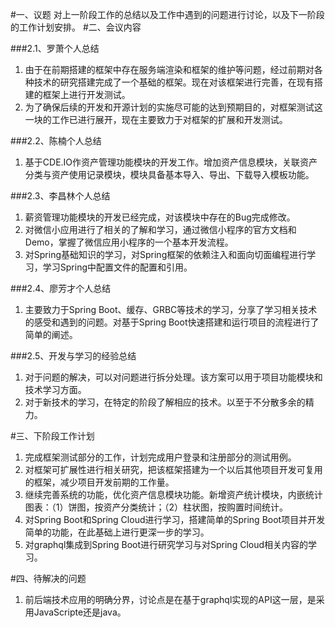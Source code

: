 #一、议题
对上一阶段工作的总结以及工作中遇到的问题进行讨论，以及下一阶段的工作计划安排。
#二、会议内容

###2.1、罗萧个人总结

1. 由于在前期搭建的框架中存在服务端渲染和框架的维护等问题，经过前期对各种技术的研究搭建完成了一个基础的框架。现在对该框架进行完善，在现有搭建的框架上进行开发测试。
2. 为了确保后续的开发和开源计划的实施尽可能的达到预期目的，对框架测试这一块的工作已进行展开，现在主要致力于对框架的扩展和开发测试。

###2.2、陈楠个人总结

1. 基于CDE.IO作资产管理功能模块的开发工作。增加资产信息模块，关联资产分类与资产使用记录模块，模块具备基本导入、导出、下载导入模板功能。

###2.3、李昌林个人总结

1. 薪资管理功能模块的开发已经完成，对该模块中存在的Bug完成修改。
2. 对微信小应用进行了相关的了解和学习，通过微信小程序的官方文档和Demo，掌握了微信应用小程序的一个基本开发流程。
3. 对Spring基础知识的学习，对Spring框架的依赖注入和面向切面编程进行学习，学习Spring中配置文件的配置和引用。

###2.4、廖芳才个人总结

1. 主要致力于Spring Boot、缓存、GRBC等技术的学习，分享了学习相关技术的感受和遇到的问题。对基于Spring Boot快速搭建和运行项目的流程进行了简单的阐述。

###2.5、开发与学习的经验总结

1. 对于问题的解决，可以对问题进行拆分处理。该方案可以用于项目功能模块和技术学习方面。
2. 对于新技术的学习，在特定的阶段了解相应的技术。以至于不分散多余的精力。

#三、下阶段工作计划

1. 完成框架测试部分的工作，计划完成用户登录和注册部分的测试用例。
2. 对框架可扩展性进行相关研究，把该框架搭建为一个以后其他项目开发可复用的框架，减少项目开发前期的工作量。
3. 继续完善系统的功能，优化资产信息模块功能。新增资产统计模块，内嵌统计图表：（1）饼图，按资产分类统计；（2）柱状图，按购置时间统计。
4. 对Spring Boot和Spring Cloud进行学习，搭建简单的Spring Boot项目并开发简单的功能，在此基础上进行更深一步的学习。
5. 对graphql集成到Spring Boot进行研究学习与对Spring Cloud相关内容的学习。

#四、待解决的问题
1. 前后端技术应用的明确分界，讨论点是在基于graphql实现的API这一层，是采用JavaScripte还是java。
